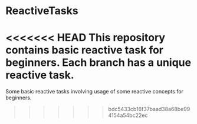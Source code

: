# ReactiveTasks
<<<<<<< HEAD
This repository contains basic reactive task for beginners. Each branch has a unique reactive task.
=======
Some basic reactive tasks involving usage of some reactive concepts for beginners.
>>>>>>> bdc5433cb16f37baad38a68be994154a54bc22ec
